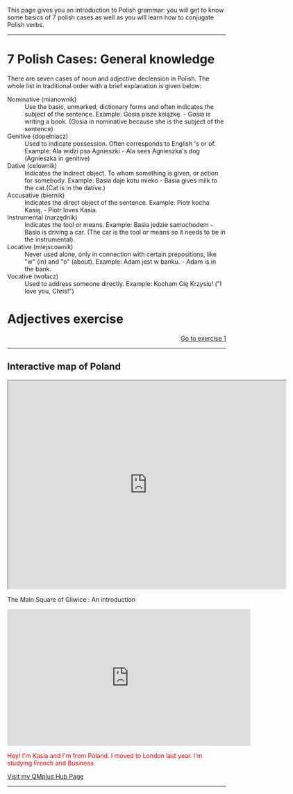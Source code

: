 <p>This page gives you an introduction to Polish grammar: you will get to know some basics of 7 polish cases as well as you will learn how to conjugate Polish verbs. </p>
<hr>

<h1>7 Polish Cases: General knowledge</h1>
<p> There are seven cases of noun and adjective declension in Polish. The whole list in traditional order with a brief explanation is given below:
  <dl>
  <dt>Nominative (mianownik)</dt>
  <dd>Use the basic, unmarked, dictionary forms and often indicates the subject of the sentence. Example: Gosia pisze książkę. - Gosia is writing a book. (Gosia in nominative because she is the subject of the sentence)</dd>
  <dt>Genitive (dopełniacz)</dt>
  <dd>Used to indicate possession. Often corresponds to English 's or of.
 Example: Ala widzi psa Agnieszki - Ala sees Agnieszka's dog (Agnieszka in genitive)</dd>
  <dt>Dative (celownik)</dt>
  <dd>Indicates the indirect object. To whom something is given, or action for somebody. Example: Basia daje kotu mleko - Basia gives milk to the cat.(Cat is in the dative.)</dd>
    <dt> Accusative (biernik)</dt>
    <dd>Indicates the direct object of the sentence. Example: Piotr kocha Kasię. - Piotr loves Kasia.</dd>
    <dt>Instrumental (narzędnik)</dt>
    <dd>Indicates the tool or means. Example: Basia jedzie samochodem - Basia is driving a car. (The car is the tool or means so it needs to be in the instrumental).</dd>
    <dt>Locative (miejscownik)</dt>
    <dd>Never used alone, only in connection with certain prepositions, like "w" (in) and "o" (about). Example: Adam jest w banku. - Adam is in the bank.</dd>
    <dt>Vocative (wołacz)</dt>
    <dd>Used to address someone directly. Example: Kocham Cię Krzysiu! ("I love you, Chris!")</dd>
  </dl> 

    




















<h1>Adjectives exercise</h1>

<p>
  <a style="float:right;" href="practice.html" class="btn2">Go to exercise 1</a>
  </p>
  <div style="clear:both;"> </div>

<hr>
 
 
 
 
<h2> Interactive map of Poland </h2>
<iframe src="https://www.google.com/maps/d/embed?mid=1QqM4vRSfXLjLlPI-n32GZjGqzgyhiWu7" width="640" height="480"></iframe>
<p> The Main Square of Gliwice : An introduction </p>
<iframe width="560" height="315" src="https://www.youtube.com/embed/g1ko5TuN_ks" frameborder="0" allow="accelerometer; autoplay; encrypted-media; gyroscope; picture-in-picture" allowfullscreen></iframe>


<p style="color:red;">Hey! I'm Kasia and I'm from Poland. I moved to London last year. I'm studying French and Business.</p>
<a href="https://hub.qmplus.qmul.ac.uk/view/view.php?profile=katarzyna-agnieszka-lakomska&page=sml209-computers-and-languages-2018-katarzyna"> Visit my QMplus Hub Page</a>
<hr>

